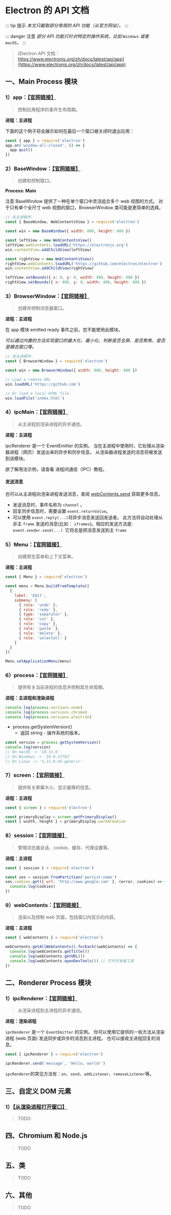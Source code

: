 # Electron 的 API 文档

::: tip 提示
_本文只截取部分常用的 API 功能（从官方网站）。_
:::

::: danger 注意
_部分 API 功能只针对特定的操作系统，比如 `Windows` 或者 `macOS`。_
:::

> [Electron API 文档：https://www.electronjs.org/zh/docs/latest/api/app](https://www.electronjs.org/zh/docs/latest/api/app)

## 一、Main Process 模块

### 1）app：[【官网链接】](https://www.electronjs.org/zh/docs/latest/api/app)

> 控制应用程序的事件生命周期。

**进程：主进程**

下面的这个例子将会展示如何在最后一个窗口被关闭时退出应用：

```js
const { app } = require('electron')
app.on('window-all-closed', () => {
  app.quit()
})
```

### 2）BaseWindow：[【官网链接】](https://www.electronjs.org/zh/docs/latest/api/base-window)

> 创建和控制窗口。

**Process: Main**

注意 BaseWindow 提供了一种在单个窗口中灵活组合多个 web 视图的方式。 对于只有单个全尺寸 web 视图的窗口，BrowserWindow 类可能是更简单的选择。

```js
// 在主进程中
const { BaseWindow, WebContentsView } = require('electron')

const win = new BaseWindow({ width: 800, height: 600 })

const leftView = new WebContentsView()
leftView.webContents.loadURL('https://electronjs.org')
win.contentView.addChildView(leftView)

const rightView = new WebContentsView()
rightView.webContents.loadURL('https://github.com/electron/electron')
win.contentView.addChildView(rightView)

leftView.setBounds({ x: 0, y: 0, width: 400, height: 600 })
rightView.setBounds({ x: 400, y: 0, width: 400, height: 600 })
```

### 3）BrowserWindow：[【官网链接】](https://www.electronjs.org/zh/docs/latest/api/browser-window)

> 创建并控制浏览器窗口。

**进程：主进程**

在 app 模块 emitted ready 事件之前，您不能使用此模块。

_可以通过内置的方法实现窗口的最大化、最小化、判断是否全屏、是否聚焦、是否是模态窗口等。_

```js
// 在主进程中.
const { BrowserWindow } = require('electron')

const win = new BrowserWindow({ width: 800, height: 600 })

// Load a remote URL
win.loadURL('https://github.com')

// Or load a local HTML file
win.loadFile('index.html')
```

### 4）ipcMain：[【官网链接】](https://www.electronjs.org/zh/docs/latest/api/ipc-main)

> 从主进程到渲染进程的异步通信。

**进程：主进程**

ipcRenderer 是一个 EventEmitter 的实例。 当在主进程中使用时，它处理从渲染器进程（网页）发送出来的异步和同步信息。 从渲染器进程发送的消息将被发送到该模块。

欲了解用法示例，请查看 进程间通信（IPC）教程。

#### 发送消息

也可以从主进程向渲染进程发送消息，查阅 [webContents.send](https://www.electronjs.org/zh/docs/latest/tutorial/ipc) 获取更多信息。

- 发送消息时，事件名称为 `channel` 。
- 回复同步信息时，需要设置 `event.returnValue`。
- 可以使用 `event.reply(...)`将异步消息发送回发送者。 此方法将自动处理从非主 `frame` 发送的消息(比如： `iframes`)。相应的发送方法是: `event.sender.send(...) `它将总是把消息发送到主 `frame`

### 5）Menu：[【官网链接】](https://www.electronjs.org/zh/docs/latest/api/menu)

> 创建原生菜单和上下文菜单。

**进程：主进程**

```js
const { Menu } = require('electron')

const menu = Menu.buildFromTemplate([
  {
    label: 'Edit',
    submenu: [
      { role: 'undo' },
      { role: 'redo' },
      { type: 'separator' },
      { role: 'cut' },
      { role: 'copy' },
      { role: 'paste' },
      { role: 'delete' },
      { role: 'selectall' }
    ]
  }
])

Menu.setApplicationMenu(menu)
```

### 6）process：[【官网链接】](https://www.electronjs.org/zh/docs/latest/api/process)

> 提供有关当前进程的信息并控制其生命周期。

**进程：主进程和渲染进程**

```js
console.log(process.versions.node)
console.log(process.versions.chrome)
console.log(process.versions.electron)
```

- process.getSystemVersion()
  - 返回 string - 操作系统的版本。

```js
const version = process.getSystemVersion()
console.log(version)
// On macOS -> '10.13.6'
// On Windows -> '10.0.17763'
// On Linux -> '4.15.0-45-generic'
```

### 7）screen：[【官网链接】](https://www.electronjs.org/zh/docs/latest/api/screen)

> 提供有关屏幕大小、显示器等的信息。

**进程：主进程**

```js
const { screen } = require('electron')

const primaryDisplay = screen.getPrimaryDisplay()
const { width, height } = primaryDisplay.workAreaSize
```

### 8）session：[【官网链接】](https://www.electronjs.org/zh/docs/latest/api/session)

> 管理浏览器会话、cookie、缓存、代理设置等。

**进程：主进程**

```js
const { session } = require('electron')

const ses = session.fromPartition('persist:name')
ses.cookies.get({ url: 'http://www.google.com' }, (error, cookies) => {
  console.log(cookies)
})
```

### 9）webContents：[【官网链接】](https://www.electronjs.org/zh/docs/latest/api/web-contents)

> 渲染以及控制 web 页面，包括窗口内显示的内容。

**进程：主进程**

```js
const { webContents } = require('electron')

webContents.getAllWebContents().forEach((webContents) => {
  console.log(webContents.getTitle())
  console.log(webContents.getURL())
  console.log(webContents.openDevTools()) // 打开开发者工具
})
```

## 二、Renderer Process 模块

### 1）ipcRenderer：[【官网链接】](https://www.electronjs.org/zh/docs/latest/api/ipc-renderer)

> 从渲染进程到主进程的异步通信。

**进程：渲染进程**

`ipcRenderer` 是一个 `EventEmitter` 的实例。 你可以使用它提供的一些方法从渲染进程 (web 页面) 发送同步或异步的消息到主进程。 也可以接收主进程回复的消息。

```js
const { ipcRenderer } = require('electron')

ipcRenderer.send('message', 'Hello, world!')
```

`ipcRenderer`的常见方法有：`on`、`send`、`addListener`、`removeListener`等。

## 三、自定义 DOM 元素

### 1）[【从渲染进程打开窗口】](https://www.electronjs.org/zh/docs/latest/api/window-open)

> TODO

## 四、Chromium 和 Node.js

> TODO

## 五、类

> TODO

## 六、其他

> TODO
